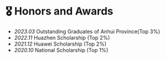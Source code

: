 # 🎖 Honors and Awards
- *2023.03* Outstanding Graduates of Anhui Province(Top 3%)
- *2022.11* Huazhen Scholarship (Top 2%)
- *2021.12* Huawei Scholarship (Top 2%)
- *2020.10* National Scholarship (Top 1%)
